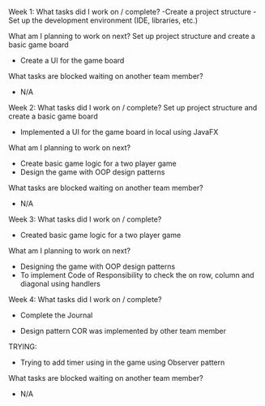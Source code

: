 
Week 1:
What tasks did I work on / complete?
-Create a project structure 
-Set up the development environment (IDE, libraries, etc.) 


What am I planning to work on next?
Set up project structure and create a basic game board
- Create a UI for the game board

What tasks are blocked waiting on another team member?
- N/A

Week 2:
What tasks did I work on / complete?
Set up project structure and create a basic game board
- Implemented a UI for the game board in local using JavaFX

What am I planning to work on next?
- Create basic game logic for a two player game
- Design the game with OOP design patterns

What tasks are blocked waiting on another team member?
- N/A

Week 3:
What tasks did I work on / complete?
- Created basic game logic for a two player game

What am I planning to work on next?
- Designing the game with OOP design patterns
- To implement Code of Responsibility to check the on row, column and diagonal using handlers

Week 4:
What tasks did I work on / complete?
- Complete the Journal

- Design pattern COR was implemented by other team member

TRYING:

- Trying to add timer using in the game using Observer pattern

What tasks are blocked waiting on another team member?
- N/A
